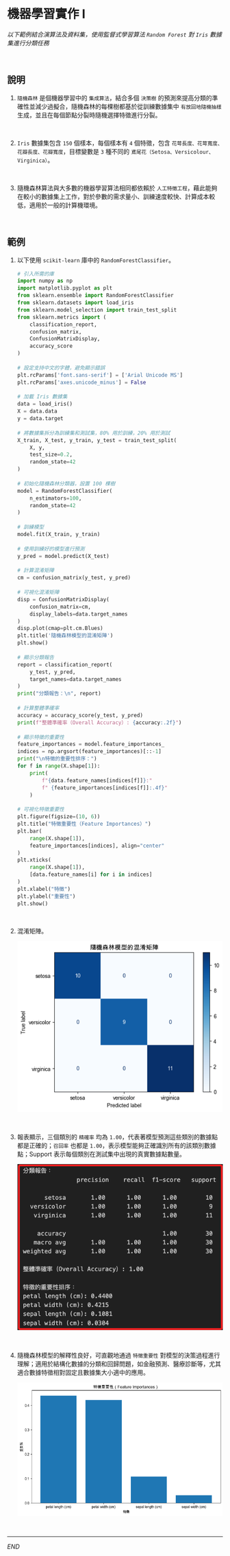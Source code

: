 # 機器學習實作 I

_以下範例結合演算法及資料集，使用監督式學習算法 `Random Forest` 對 `Iris` 數據集進行分類任務_

<br>

## 說明

1. `隨機森林` 是個機器學習中的 `集成算法`，結合多個 `決策樹` 的預測來提高分類的準確性並減少過擬合，隨機森林的每棵樹都基於從訓練數據集中 `有放回地隨機抽樣` 生成，並且在每個節點分裂時隨機選擇特徵進行分裂。

<br>

2. `Iris` 數據集包含 `150` 個樣本，每個樣本有 `4` 個特徵，包含 `花萼長度、花萼寬度、花瓣長度、花瓣寬度`，目標變數是 `3` 種不同的 `鳶尾花（Setosa、Versicolour、Virginica）`。

<br>

3. 隨機森林算法與大多數的機器學習算法相同都依賴於 `人工特徵工程`，藉此能夠在較小的數據集上工作，對於參數的需求量小、訓練速度較快、計算成本較低，適用於一般的計算機環境。

<br>

## 範例

1. 以下使用 `scikit-learn` 庫中的 `RandomForestClassifier`。

    ```python
    # 引入所需的庫
    import numpy as np
    import matplotlib.pyplot as plt
    from sklearn.ensemble import RandomForestClassifier
    from sklearn.datasets import load_iris
    from sklearn.model_selection import train_test_split
    from sklearn.metrics import (
        classification_report,
        confusion_matrix,
        ConfusionMatrixDisplay,
        accuracy_score
    )

    # 設定支持中文的字體，避免顯示錯誤
    plt.rcParams['font.sans-serif'] = ['Arial Unicode MS']
    plt.rcParams['axes.unicode_minus'] = False

    # 加載 Iris 數據集
    data = load_iris()
    X = data.data
    y = data.target

    # 將數據集拆分為訓練集和測試集，80% 用於訓練，20% 用於測試
    X_train, X_test, y_train, y_test = train_test_split(
        X, y,
        test_size=0.2,
        random_state=42
    )

    # 初始化隨機森林分類器，設置 100 棵樹
    model = RandomForestClassifier(
        n_estimators=100,
        random_state=42
    )

    # 訓練模型
    model.fit(X_train, y_train)

    # 使用訓練好的模型進行預測
    y_pred = model.predict(X_test)

    # 計算混淆矩陣
    cm = confusion_matrix(y_test, y_pred)

    # 可視化混淆矩陣
    disp = ConfusionMatrixDisplay(
        confusion_matrix=cm,
        display_labels=data.target_names
    )
    disp.plot(cmap=plt.cm.Blues)
    plt.title('隨機森林模型的混淆矩陣')
    plt.show()

    # 顯示分類報告
    report = classification_report(
        y_test, y_pred,
        target_names=data.target_names
    )
    print("分類報告：\n", report)

    # 計算整體準確率
    accuracy = accuracy_score(y_test, y_pred)
    print(f"整體準確率（Overall Accuracy）: {accuracy:.2f}")

    # 顯示特徵的重要性
    feature_importances = model.feature_importances_
    indices = np.argsort(feature_importances)[::-1]
    print("\n特徵的重要性排序：")
    for f in range(X.shape[1]):
        print(
            f"{data.feature_names[indices[f]]}:"
            f" {feature_importances[indices[f]]:.4f}"
        )

    # 可視化特徵重要性
    plt.figure(figsize=(10, 6))
    plt.title("特徵重要性（Feature Importances）")
    plt.bar(
        range(X.shape[1]),
        feature_importances[indices], align="center"
    )
    plt.xticks(
        range(X.shape[1]),
        [data.feature_names[i] for i in indices]
    )
    plt.xlabel("特徵")
    plt.ylabel("重要性")
    plt.show()
    ```

<br>

2. 混淆矩陣。

    ![](images/img_139.png)

<br>

3. 報表顯示，三個類別的 `精確率` 均為 `1.00`，代表著模型預測這些類別的數據點都是正確的；`召回率` 也都是 `1.00`，表示模型能夠正確識別所有的該類別數據點；Support 表示每個類別在測試集中出現的真實數據點數量。

    ![](images/img_140.png)

<br>

4. 隨機森林模型的解釋性良好，可直觀地通過 `特徵重要性` 對模型的決策過程進行理解；適用於結構化數據的分類和回歸問題，如金融預測、醫療診斷等，尤其適合數據特徵相對固定且數據集大小適中的應用。

    ![](images/img_141.png)

<br>

___

_END_
